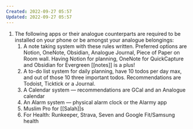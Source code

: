 ```yaml
---
Created: 2022-09-27 05:57
Updated: 2022-09-27 05:57
---
```



1. The following apps or their analogue counterparts are required to be installed on your phone or be amongst your analogue belongings:
    1. A note taking system with these rules written. Preferred options are Notion, OneNote, Obsidian, Analogue Journal, Piece of Paper on Room wall. Having Notion for planning, OneNote for QuickCapture and Obsidian for Evergreen [[notes]] is a plus!
    2. A to-do list system for daily planning, have 10 todos per day max, and out of those 10 three important todos. Recommendations are Todoist, Ticktick or a Journal.
    3. A Calendar system — recommendations are GCal and an Analogue calendar
    4. An Alarm system — physical alarm clock or the Alarmy app
    5. Muslim Pro for [[Salah]]s
    6. For Health: Runkeeper, Strava, Seven and Google Fit/Samsung health